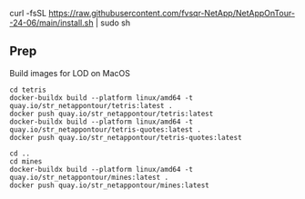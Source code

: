 curl -fsSL https://raw.githubusercontent.com/fvsqr-NetApp/NetAppOnTour--24-06/main/install.sh | sudo sh

## Prep
Build images for LOD on MacOS
```
cd tetris
docker-buildx build --platform linux/amd64 -t quay.io/str_netappontour/tetris:latest .
docker push quay.io/str_netappontour/tetris:latest
docker-buildx build --platform linux/amd64 -t quay.io/str_netappontour/tetris-quotes:latest .
docker push quay.io/str_netappontour/tetris-quotes:latest

cd ..
cd mines
docker-buildx build --platform linux/amd64 -t quay.io/str_netappontour/mines:latest .
docker push quay.io/str_netappontour/mines:latest
```
